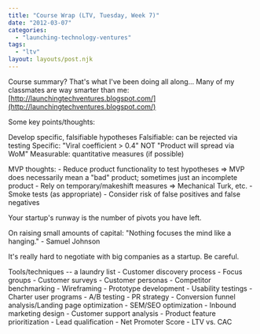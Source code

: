 ```yaml
---
title: "Course Wrap (LTV, Tuesday, Week 7)"
date: "2012-03-07"
categories: 
  - "launching-technology-ventures"
tags: 
  - "ltv"
layout: layouts/post.njk
---
```


Course summary? That's what I've been doing all along... Many of my classmates are way smarter than me: [http://launchingtechventures.blogspot.com/](http://launchingtechventures.blogspot.com/)

Some key points/thoughts:

Develop specific, falsifiable hypotheses Falsifiable: can be rejected via testing Specific: "Viral coefficient > 0.4" NOT "Product will spread via WoM" Measurable: quantitative measures (if possible)

MVP thoughts: - Reduce product functionality to test hypotheses => MVP does necessarily mean a "bad" product; sometimes just an incomplete product - Rely on temporary/makeshift measures => Mechanical Turk, etc. - Smoke tests (as appropriate) - Consider risk of false positives and false negatives

Your startup's runway is the number of pivots you have left.

On raising small amounts of capital: "Nothing focuses the mind like a hanging." - Samuel Johnson

It's really hard to negotiate with big companies as a startup. Be careful.

Tools/techniques -- a laundry list - Customer discovery process - Focus groups - Customer surveys - Customer personas - Competitor benchmarking - Wireframing - Prototype development - Usability testings - Charter user programs - A/B testing - PR strategy - Conversion funnel analysis/Landing page optimization - SEM/SEO optimization - Inbound marketing design - Customer support analysis - Product feature prioritization - Lead qualification - Net Promoter Score - LTV vs. CAC
